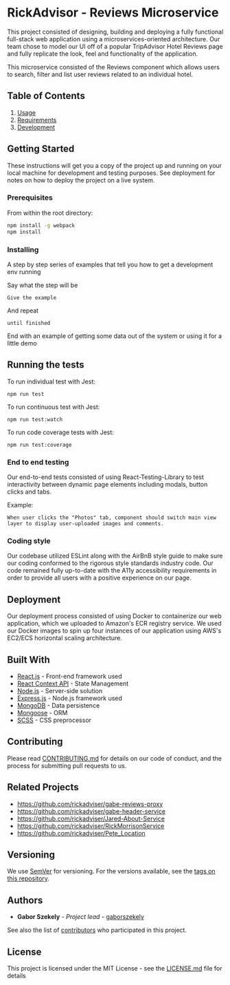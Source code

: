 # RickAdvisor - Reviews Microservice

This project consisted of designing, building and deploying a fully functional full-stack web application using a microservices-oriented architecture. Our team chose to model our UI off of a popular TripAdvisor Hotel Reviews page and fully replicate the look, feel and functionality of the application.

This microservice consisted of the Reviews component which allows users to search, filter and list user reviews related to an individual hotel.

## Table of Contents

1. [Usage](#Usage)
2. [Requirements](#requirements)
3. [Development](#development)

## Getting Started

These instructions will get you a copy of the project up and running on your local machine for development and testing purposes. See deployment for notes on how to deploy the project on a live system.

### Prerequisites

From within the root directory:

```sh
npm install -g webpack
npm install
```

### Installing

A step by step series of examples that tell you how to get a development env running

Say what the step will be

```
Give the example
```

And repeat

```
until finished
```

End with an example of getting some data out of the system or using it for a little demo

## Running the tests

To run individual test with Jest:
```
npm run test
```

To run continuous test with Jest:
```
npm run test:watch
```

To run code coverage tests with Jest:
```
npm run test:coverage
```

### End to end testing

Our end-to-end tests consisted of using React-Testing-Library to test interactivity between dynamic page elements including modals, button clicks and tabs.

Example:
```
When user clicks the "Photos" tab, component should switch main view layer to display user-uploaded images and comments.
```

### Coding style

Our codebase utilized ESLint along with the AirBnB style guide to make sure our coding conformed to the rigorous style standards industry code. Our code remained fully up-to-date with the A11y accessibility requirements in order to provide all users with a positive experience on our page.

## Deployment

Our deployment process consisted of using Docker to containerize our web application, which we uploaded to Amazon's ECR registry service. We used our Docker images to spin up four instances of our application using AWS's EC2/ECS horizontal scaling architecture.

## Built With

* [React.js](https://reactjs.org) - Front-end framework used
* [React Context API](https://reactjs.org/docs/context.html) - State Management
* [Node.js](https://nodejs.org/en/) - Server-side solution
* [Express.js](https://expressjs.com/) - Node.js framework used
* [MongoDB](https://www.mongodb.com/) - Data persistence
* [Mongoose](https://mongoosejs.com/) - ORM
* [SCSS](https://sass-lang.com/) - CSS preprocessor

## Contributing

Please read [CONTRIBUTING.md](https://gist.github.com/PurpleBooth/b24679402957c63ec426) for details on our code of conduct, and the process for submitting pull requests to us.

## Related Projects

  - https://github.com/rickadviser/gabe-reviews-proxy
  - https://github.com/rickadviser/gabe-header-service
  - https://github.com/rickadviser/Jared-About-Service
  - https://github.com/rickadviser/RickMorrisonService
  - https://github.com/rickadviser/Pete_Location

## Versioning

We use [SemVer](http://semver.org/) for versioning. For the versions available, see the [tags on this repository](https://github.com/your/project/tags). 

## Authors

* **Gabor Szekely** - *Project lead* - [gaborszekely](https://github.com/gaborszekely)

See also the list of [contributors](https://github.com/your/project/contributors) who participated in this project.

## License

This project is licensed under the MIT License - see the [LICENSE.md](LICENSE.md) file for details
